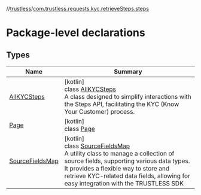 //[trustless](../../index.md)/[com.trustless.requests.kyc.retrieveSteps.steps](index.md)

# Package-level declarations

## Types

| Name | Summary |
|---|---|
| [AllKYCSteps](-all-k-y-c-steps/index.md) | [kotlin]<br>class [AllKYCSteps](-all-k-y-c-steps/index.md)<br>A class designed to simplify interactions with the Steps API, facilitating the KYC (Know Your Customer) process. |
| [Page](-page/index.md) | [kotlin]<br>class [Page](-page/index.md) |
| [SourceFieldsMap](-source-fields-map/index.md) | [kotlin]<br>class [SourceFieldsMap](-source-fields-map/index.md)<br>A utility class to manage a collection of source fields, supporting various data types. It provides a flexible way to store and retrieve KYC-related data fields, allowing for easy integration with the TRUSTLESS SDK |
